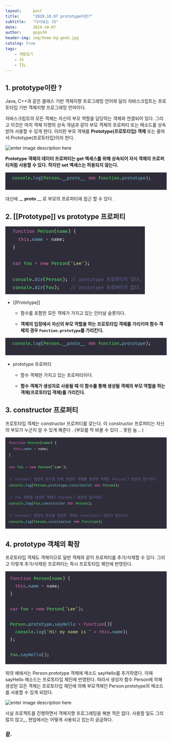 ```yaml
---
layout:     post
title:      "2019.10.07 prototype이란?"
subtitle:   "다시보는 JS"
date:       2019-10-07
author:     gogoJH
header-img: img/home-bg-geek.jpg
catalog: true
tags:
    - 개발일기
    - JS
    - TIL
---
```


## 1. prototype이란 ? 

Java, C++과 같은 클래스 기반 객체지향 프로그래밍 언어와 달리 자바스크립트는 프로토타입 기반 객체지향 프로그래밍 언어이다.

자바스크립트의 모든 객체는 자신의 부모 역할을 담당하는 객체와 연결되어 있다. 그리고 이것은 마치 객체 지향의 상속 개념과 같이 부모 객체의 프로퍼티 또는 메소드를 상속받아 사용할 수 있게 한다. 이러한 부모 객체를 **Prototype(프로토타입) 객체** 또는 줄여서 Prototype(프로토타입)이라 한다.

![enter image description here](https://poiemaweb.com/img/printout_student_obj_from_chrome.png)

**Prototype 객체의 데이터 프로퍼티는 get 액세스를 위해 상속되어 자식 객체의 프로퍼티처럼 사용할 수 있다. 하지만 set 액세스는 허용되지 않는다.**

![enter image description here](/img/prototype_2.png)

대신에 __ __proto__ __ 로 부모의 프로퍼티에 접근 할 수 있다 .

## 2. [[Prototype]] vs prototype 프로퍼티
![enter image description here](/img/prototype_1.png)

- [[Prototype]] 

	-   함수를 포함한 모든 객체가 가지고 있는 인터널 슬롯이다.
	
	-   **객체의 입장에서 자신의 부모 역할을 하는 프로토타입 객체를 가리키며 함수 객체의 경우  `Function.prototype`를 가리킨다.**

![enter image description here](/img/prototype_2.png)


- prototype 프로퍼티

	-   함수 객체만 가지고 있는 프로퍼티이다.
	
	-   **함수 객체가 생성자로 사용될 때 이 함수를 통해 생성될 객체의 부모 역할을 하는 객체(프로토타입 객체)를 가리킨다.**

## 3. constructor 프로퍼티
프로토타입 객체는 constructor 프로퍼티를 갖는다. 이 constructor 프로퍼티는
자신의 부모가 누군지 알 수 있게 해준다 .
(부모를 막 바꿀 수 있다 .. 못된 놈 .. )

![enter image description here](/img/prototype_4.png)


## 4. prototype 객체의 확장
프로토타입 객체도 객체이므로 일반 객체와 같이 프로퍼티를 추가/삭제할 수 있다. 그리고 이렇게 추가/삭제된 프로퍼티는 즉시 프로토타입 체인에 반영된다.

![enter image description here](/img/prototype_5.png)

위의 예에서는 Person.prototype 객체에 메소드 sayHello를 추가하였다. 이때 sayHello 메소드는 프로토타입 체인에 반영된다. 따라서 생성자 함수 Person에 의해 생성된 모든 객체는 프로토타입 체인에 의해 부모객체인 Person.prototype의 메소드를 사용할 수 있게 되었다.

![enter image description here](https://poiemaweb.com/img/extension_prototype.png)

사실 프로젝트를 진행하면서 객체지향 프로그래밍을 해본 적은 없다.
사용할 일도 그리 많지 않고,,, 현업에서는 어떻게 사용되고 있는지 궁금하다.

### 끝.

<!--stackedit_data:
eyJoaXN0b3J5IjpbMTY1MzE4NzU0MywtMTUzMDIyOTAzLC0xNT
M4NTU0OTcyXX0=
-->